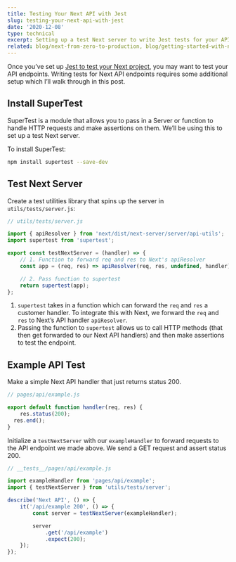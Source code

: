 ```yaml
---
title: Testing Your Next API with Jest
slug: testing-your-next-api-with-jest
date: '2020-12-08'
type: technical
excerpt: Setting up a test Next server to write Jest tests for your API.
related: blog/next-from-zero-to-production, blog/getting-started-with-next-jest
---
```

Once you’ve set up [Jest to test your Next project](/blog/getting-started-with-next-jest), you may want to test your API endpoints. Writing tests for Next API endpoints requires some additional setup which I’ll walk through in this post.

## Install SuperTest

SuperTest is a module that allows you to pass in a Server or function to handle HTTP requests and make assertions on them. We’ll be using this to set up a test Next server.

To install SuperTest:

```bash
npm install supertest --save-dev
```

## Test Next Server

Create a test utilities library that spins up the server in `utils/tests/server.js`:

```jsx
// utils/tests/server.js

import { apiResolver } from 'next/dist/next-server/server/api-utils';
import supertest from 'supertest';

export const testNextServer = (handler) => {
	// 1. Function to forward req and res to Next's apiResolver
	const app = (req, res) => apiResolver(req, res, undefined, handler);

	// 2. Pass function to supertest
	return supertest(app);
};
```

1. `supertest` takes in a function which can forward the `req` and `res` a customer handler. To integrate this with Next, we forward the `req` and `res` to Next’s API handler `apiResolver`.
2. Passing the function to `supertest` allows us to call HTTP methods (that then get forwarded to our Next API handlers) and then make assertions to test the endpoint.

## Example API Test

Make a simple Next API handler that just returns status 200.

```jsx
// pages/api/example.js

export default function handler(req, res) {
	res.status(200);
  res.end();
}
```

Initialize a `testNextServer` with our `exampleHandler` to forward requests to the API endpoint we made above. We send a GET request and assert status 200.

```jsx
// __tests__/pages/api/example.js

import exampleHandler from 'pages/api/example';
import { testNextServer } from 'utils/tests/server';

describe('Next API', () => {
	it('/api/example 200', () => {
		const server = testNextServer(exampleHandler);

		server
			.get('/api/example')
			.expect(200);
	});
});
```